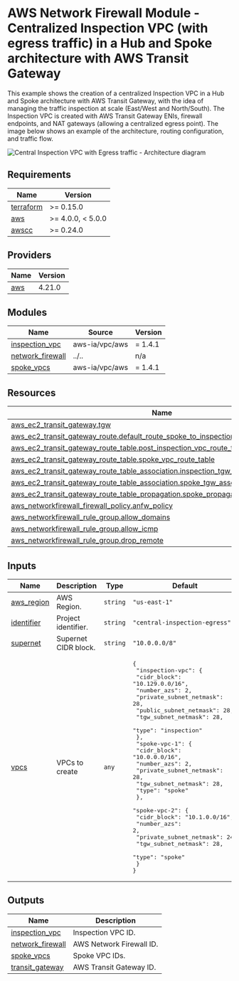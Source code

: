 <!-- BEGIN_TF_DOCS -->
# AWS Network Firewall Module - Centralized Inspection VPC (with egress traffic) in a Hub and Spoke architecture with AWS Transit Gateway

This example shows the creation of a centralized Inspection VPC in a Hub and Spoke architecture with AWS Transit Gateway, with the idea of managing the traffic inspection at scale (East/West and North/South). The Inspection VPC is created with AWS Transit Gateway ENIs, firewall endpoints, and NAT gateways (allowing a centralized egress point). The image below shows an example of the architecture, routing configuration, and traffic flow.

![Central Inspection VPC with Egress traffic - Architecture diagram](../images/centralized\\_vpc\\_with\\_egress.png)

## Requirements

| Name | Version |
|------|---------|
| <a name="requirement_terraform"></a> [terraform](#requirement\_terraform) | >= 0.15.0 |
| <a name="requirement_aws"></a> [aws](#requirement\_aws) | >= 4.0.0, < 5.0.0 |
| <a name="requirement_awscc"></a> [awscc](#requirement\_awscc) | >= 0.24.0 |

## Providers

| Name | Version |
|------|---------|
| <a name="provider_aws"></a> [aws](#provider\_aws) | 4.21.0 |

## Modules

| Name | Source | Version |
|------|--------|---------|
| <a name="module_inspection_vpc"></a> [inspection\_vpc](#module\_inspection\_vpc) | aws-ia/vpc/aws | = 1.4.1 |
| <a name="module_network_firewall"></a> [network\_firewall](#module\_network\_firewall) | ../.. | n/a |
| <a name="module_spoke_vpcs"></a> [spoke\_vpcs](#module\_spoke\_vpcs) | aws-ia/vpc/aws | = 1.4.1 |

## Resources

| Name | Type |
|------|------|
| [aws_ec2_transit_gateway.tgw](https://registry.terraform.io/providers/hashicorp/aws/latest/docs/resources/ec2_transit_gateway) | resource |
| [aws_ec2_transit_gateway_route.default_route_spoke_to_inspection](https://registry.terraform.io/providers/hashicorp/aws/latest/docs/resources/ec2_transit_gateway_route) | resource |
| [aws_ec2_transit_gateway_route_table.post_inspection_vpc_route_table](https://registry.terraform.io/providers/hashicorp/aws/latest/docs/resources/ec2_transit_gateway_route_table) | resource |
| [aws_ec2_transit_gateway_route_table.spoke_vpc_route_table](https://registry.terraform.io/providers/hashicorp/aws/latest/docs/resources/ec2_transit_gateway_route_table) | resource |
| [aws_ec2_transit_gateway_route_table_association.inspection_tgw_association](https://registry.terraform.io/providers/hashicorp/aws/latest/docs/resources/ec2_transit_gateway_route_table_association) | resource |
| [aws_ec2_transit_gateway_route_table_association.spoke_tgw_association](https://registry.terraform.io/providers/hashicorp/aws/latest/docs/resources/ec2_transit_gateway_route_table_association) | resource |
| [aws_ec2_transit_gateway_route_table_propagation.spoke_propagation_to_post_inspection](https://registry.terraform.io/providers/hashicorp/aws/latest/docs/resources/ec2_transit_gateway_route_table_propagation) | resource |
| [aws_networkfirewall_firewall_policy.anfw_policy](https://registry.terraform.io/providers/hashicorp/aws/latest/docs/resources/networkfirewall_firewall_policy) | resource |
| [aws_networkfirewall_rule_group.allow_domains](https://registry.terraform.io/providers/hashicorp/aws/latest/docs/resources/networkfirewall_rule_group) | resource |
| [aws_networkfirewall_rule_group.allow_icmp](https://registry.terraform.io/providers/hashicorp/aws/latest/docs/resources/networkfirewall_rule_group) | resource |
| [aws_networkfirewall_rule_group.drop_remote](https://registry.terraform.io/providers/hashicorp/aws/latest/docs/resources/networkfirewall_rule_group) | resource |

## Inputs

| Name | Description | Type | Default | Required |
|------|-------------|------|---------|:--------:|
| <a name="input_aws_region"></a> [aws\_region](#input\_aws\_region) | AWS Region. | `string` | `"us-east-1"` | no |
| <a name="input_identifier"></a> [identifier](#input\_identifier) | Project identifier. | `string` | `"central-inspection-egress"` | no |
| <a name="input_supernet"></a> [supernet](#input\_supernet) | Supernet CIDR block. | `string` | `"10.0.0.0/8"` | no |
| <a name="input_vpcs"></a> [vpcs](#input\_vpcs) | VPCs to create | `any` | <pre>{<br>  "inspection-vpc": {<br>    "cidr_block": "10.129.0.0/16",<br>    "number_azs": 2,<br>    "private_subnet_netmask": 28,<br>    "public_subnet_netmask": 28,<br>    "tgw_subnet_netmask": 28,<br>    "type": "inspection"<br>  },<br>  "spoke-vpc-1": {<br>    "cidr_block": "10.0.0.0/16",<br>    "number_azs": 2,<br>    "private_subnet_netmask": 28,<br>    "tgw_subnet_netmask": 28,<br>    "type": "spoke"<br>  },<br>  "spoke-vpc-2": {<br>    "cidr_block": "10.1.0.0/16",<br>    "number_azs": 2,<br>    "private_subnet_netmask": 24,<br>    "tgw_subnet_netmask": 28,<br>    "type": "spoke"<br>  }<br>}</pre> | no |

## Outputs

| Name | Description |
|------|-------------|
| <a name="output_inspection_vpc"></a> [inspection\_vpc](#output\_inspection\_vpc) | Inspection VPC ID. |
| <a name="output_network_firewall"></a> [network\_firewall](#output\_network\_firewall) | AWS Network Firewall ID. |
| <a name="output_spoke_vpcs"></a> [spoke\_vpcs](#output\_spoke\_vpcs) | Spoke VPC IDs. |
| <a name="output_transit_gateway"></a> [transit\_gateway](#output\_transit\_gateway) | AWS Transit Gateway ID. |
<!-- END_TF_DOCS -->